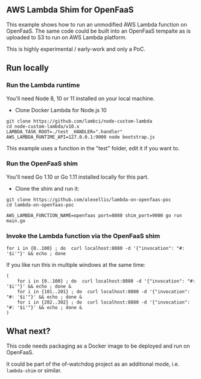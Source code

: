 ## AWS Lambda Shim for OpenFaaS

This example shows how to run an unmodified AWS Lambda function on OpenFaaS. The same code could be built into an OpenFaaS tempalte as is uploaded to S3 to run on AWS Lambda platform.

This is highly experimental / early-work and only a PoC.

## Run locally

### Run the Lambda runtime

You'll need Node 8, 10 or 11 installed on your local machine.

* Clone Docker Lambda for Node.js 10

```
git clone https://github.com/lambci/node-custom-lambda
cd node-custom-lambda/v10.x
LAMBDA_TASK_ROOT=./test _HANDLER=".handler" AWS_LAMBDA_RUNTIME_API=127.0.0.1:9000 node bootstrap.js
```

This example uses a function in the "test" folder, edit it if you want to.

### Run the OpenFaaS shim

You'll need Go 1.10 or Go 1.11 installed locally for this part.

* Clone the shim and run it:

```
git clone https://github.com/alexellis/lambda-on-openfaas-poc
cd lambda-on-openfaas-poc

AWS_LAMBDA_FUNCTION_NAME=openfaas port=8080 shim_port=9000 go run main.go
```

### Invoke the Lambda function via the OpenFaaS shim

```
for i in {0..100} ; do  curl localhost:8080 -d '{"invocation": "#: '$i'"}' && echo ; done
```

If you like run this in multiple windows at the same time:

```
(
    for i in {0..100} ; do  curl localhost:8080 -d '{"invocation": "#: '$i'"}' && echo ; done &
    for i in {101..201} ; do  curl localhost:8080 -d '{"invocation": "#: '$i'"}' && echo ; done &
    for i in {202..302} ; do  curl localhost:8080 -d '{"invocation": "#: '$i'"}' && echo ; done &
)
```

## What next?

This code needs packaging as a Docker image to be deployed and run on OpenFaaS.

It could be part of the of-watchdog project as an additional mode, i.e. `lambda-shim` or similar.

